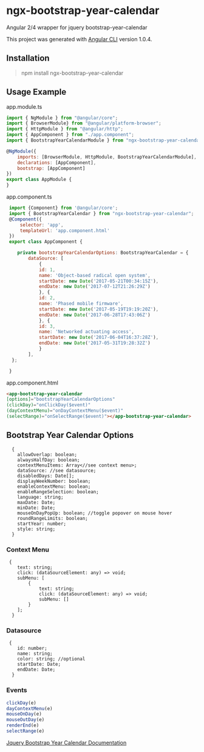 # ngx-bootstrap-year-calendar
Angular 2/4 wrapper for jquery bootstrap-year-calendar

This project was generated with [Angular CLI](https://github.com/angular/angular-cli) version 1.0.4.

## Installation
>npm install ngx-bootstrap-year-calendar


## Usage Example
app.module.ts

```javascript
import { NgModule } from "@angular/core";
import { BrowserModule} from "@angular/platform-browser";
import { HttpModule } from "@angular/http";
import { AppComponent } from "./app.component";
import { BootstrapYearCalendarModule } from "ngx-bootstrap-year-calendar";

@NgModule({
    imports: [BrowserModule, HttpModule, BootstrapYearCalendarModule],
    declarations: [AppComponent],
    bootstrap: [AppComponent]
})
export class AppModule {
}
```
app.component.ts

```javascript
 import {Component} from '@angular/core';
 import { BootstrapYearCalendar } from "ngx-bootstrap-year-calendar";
 @Component({
     selector: 'app',
     templateUrl: 'app.component.html'
 })
 export class AppComponent {

    private bootstrapYearCalendarOptions: BootstrapYearCalendar = {
        dataSource: [
            {
            id: 1,
            name: 'Object-based radical open system',
            startDate: new Date('2017-05-21T00:34:15Z'),
            endDate: new Date('2017-07-12T21:26:29Z')
            }, {
            id: 2,
            name: 'Phased mobile firmware',
            startDate: new Date('2017-05-19T19:19:20Z'),
            endDate: new Date('2017-06-28T17:43:06Z')
            }, {
            id: 3,
            name: 'Networked actuating access',
            startDate: new Date('2017-06-04T16:37:28Z'),
            endDate: new Date('2017-05-31T19:28:32Z')
            }
        ],
  };

 }
```

app.component.html

```html
<app-bootstrap-year-calendar
[options]="bootstrapYearCalendarOptions"
(clickDay)="onClickDay($event)"
(dayContextMenu)="onDayContextMenu($event)"
(selectRange)="onSelectRange($event)"></app-bootstrap-year-calendar>
```

## Bootstrap Year Calendar Options

```
  {
    allowOverlap: boolean;
    alwaysHalfDay: boolean;
    contextMenuItems: Array<//see context menu>;
    dataSource: //see datasource;
    disabledDays: Date[];
    displayWeekNumber: boolean;
    enableContextMenu: boolean;
    enableRangeSelection: boolean;
    language: string;
    maxDate: Date;
    minDate: Date;
    mouseOnDayPopUp: boolean; //toggle popover on mouse hover
    roundRangeLimits: boolean;
    startYear: number;
    style: string;
  }
  ```

### Context Menu
```
 {
    text: string;
    click: (dataSourceElement: any) => void;
    subMenu: [
        {
            text: string;
            click: (dataSourceElement: any) => void;
            subMenu: []
        }
    ];
  }
```

### Datasource
```
 {
    id: number;
    name: string;
    color: string; //optional
    startDate: Date;
    endDate: Date;
  }
```

### Events
``` javascript
clickDay(e)
dayContextMenu(e)
mouseOnDay(e)
mouseOutDay(e)
renderEnd(e)
selectRange(e)
```

[Jquery Bootstrap Year Calendar Documentation](https://www.google.com "Jquery Bootstrap year calendar Page")